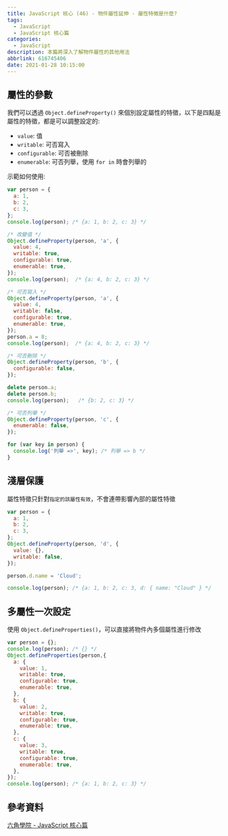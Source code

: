 ```yaml
---
title: JavaScript 核心 (46) - 物件屬性延伸 - 屬性特徵是什麼?
tags:
  - JavaScript
  - JavaScript 核心篇
categories:
  - JavaScript
description: 本篇將深入了解物件屬性的其他用法
abbrlink: 616745406
date: 2021-01-28 10:15:00
---
```

## 屬性的參數

我們可以透過 `Object.defineProperty()` 來個別設定屬性的特徵，以下是四點是屬性的特徵，都是可以調整設定的:

* `value`: 值
* `writable`: 可否寫入
* `configurable`: 可否被刪除
* `enumerable`: 可否列舉，使用 `for in` 時會列舉的

示範如何使用:

``` JavaScript
var person = {
  a: 1,
  b: 2,
  c: 3,
};
console.log(person); /* {a: 1, b: 2, c: 3} */

/* 改變值 */
Object.defineProperty(person, 'a', {
  value: 4,
  writable: true,
  configurable: true,
  enumerable: true,
});
console.log(person);  /* {a: 4, b: 2, c: 3} */

/* 可否寫入 */
Object.defineProperty(person, 'a', {
  value: 4,
  writable: false,
  configurable: true,
  enumerable: true,
});
person.a = 8;
console.log(person);  /* {a: 4, b: 2, c: 3} */

/* 可否刪除 */
Object.defineProperty(person, 'b', {
  configurable: false,
});

delete person.a;
delete person.b;
console.log(person);   /* {b: 2, c: 3} */

/* 可否列舉 */
Object.defineProperty(person, 'c', {
  enumerable: false,
});

for (var key in person) {
  console.log('列舉 =>', key); /* 列舉 => b */
}
```

## 淺層保護

屬性特徵只針對`指定的該屬性有效`，不會連帶影響內部的屬性特徵

``` JavaScript
var person = {
  a: 1,
  b: 2,
  c: 3,
};
Object.defineProperty(person, 'd', {
  value: {},
  writable: false,
});

person.d.name = 'Cloud';

console.log(person); /* {a: 1, b: 2, c: 3, d: { name: "Cloud" } */
```

## 多屬性一次設定

使用 `Object.defineProperties()`，可以直接將物件內多個屬性進行修改

``` JavaScript
var person = {};
console.log(person); /* {} */
Object.defineProperties(person,{
  a: {
    value: 1,
    writable: true,
    configurable: true,
    enumerable: true,
  },
  b: {
    value: 2,
    writable: true,
    configurable: true,
    enumerable: true,
  },
  c: {
    value: 3,
    writable: true,
    configurable: true,
    enumerable: true,
  },
});
console.log(person); /* {a: 1, b: 2, c: 3} */
```

## 參考資料

[六角學院 - JavaScript 核心篇](https://www.hexschool.com/courses/js-core.html)
